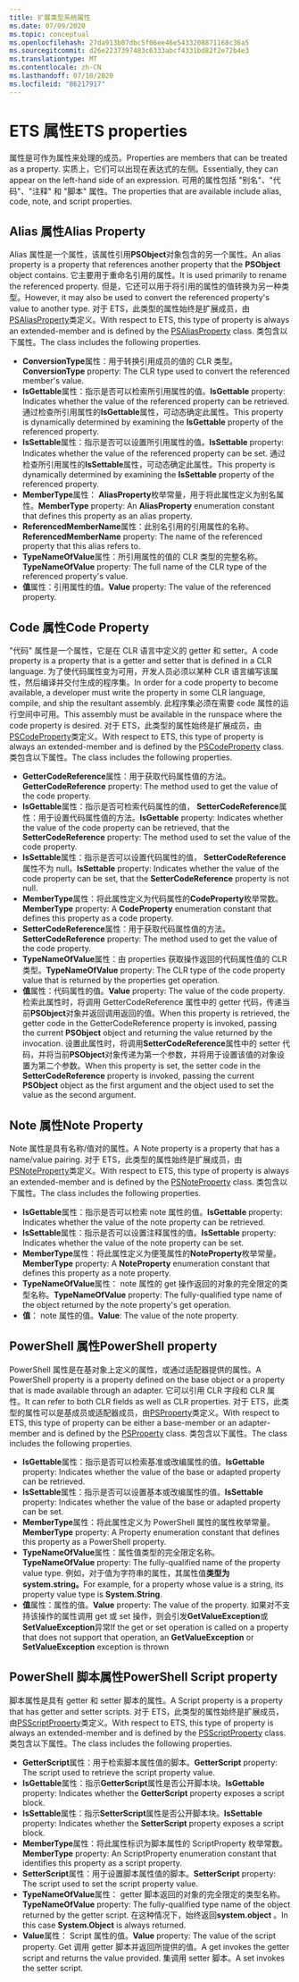 ```yaml
---
title: 扩展类型系统属性
ms.date: 07/09/2020
ms.topic: conceptual
ms.openlocfilehash: 27da913b07dbc5f06ee46e5433208871168c36a5
ms.sourcegitcommit: d26e2237397483c6333abcf4331bd82f2e72b4e3
ms.translationtype: MT
ms.contentlocale: zh-CN
ms.lasthandoff: 07/10/2020
ms.locfileid: "86217917"
---
```

# <a name="ets-properties"></a><span data-ttu-id="e2576-102">ETS 属性</span><span class="sxs-lookup"><span data-stu-id="e2576-102">ETS properties</span></span>

<span data-ttu-id="e2576-103">属性是可作为属性来处理的成员。</span><span class="sxs-lookup"><span data-stu-id="e2576-103">Properties are members that can be treated as a property.</span></span> <span data-ttu-id="e2576-104">实质上，它们可以出现在表达式的左侧。</span><span class="sxs-lookup"><span data-stu-id="e2576-104">Essentially, they can appear on the left-hand side of an expression.</span></span> <span data-ttu-id="e2576-105">可用的属性包括 "别名"、"代码"、"注释" 和 "脚本" 属性。</span><span class="sxs-lookup"><span data-stu-id="e2576-105">The properties that are available include alias, code, note, and script properties.</span></span>

## <a name="alias-property"></a><span data-ttu-id="e2576-106">Alias 属性</span><span class="sxs-lookup"><span data-stu-id="e2576-106">Alias Property</span></span>

<span data-ttu-id="e2576-107">Alias 属性是一个属性，该属性引用**PSObject**对象包含的另一个属性。</span><span class="sxs-lookup"><span data-stu-id="e2576-107">An alias property is a property that references another property that the **PSObject** object contains.</span></span> <span data-ttu-id="e2576-108">它主要用于重命名引用的属性。</span><span class="sxs-lookup"><span data-stu-id="e2576-108">It is used primarily to rename the referenced property.</span></span> <span data-ttu-id="e2576-109">但是，它还可以用于将引用的属性的值转换为另一种类型。</span><span class="sxs-lookup"><span data-stu-id="e2576-109">However, it may also be used to convert the referenced property's value to another type.</span></span> <span data-ttu-id="e2576-110">对于 ETS，此类型的属性始终是扩展成员，由[PSAliasProperty](/dotnet/api/system.management.automation.psaliasproperty)类定义。</span><span class="sxs-lookup"><span data-stu-id="e2576-110">With respect to ETS, this type of property is always an extended-member and is defined by the [PSAliasProperty](/dotnet/api/system.management.automation.psaliasproperty) class.</span></span> <span data-ttu-id="e2576-111">类包含以下属性。</span><span class="sxs-lookup"><span data-stu-id="e2576-111">The class includes the following properties.</span></span>

- <span data-ttu-id="e2576-112">**ConversionType**属性：用于转换引用成员的值的 CLR 类型。</span><span class="sxs-lookup"><span data-stu-id="e2576-112">**ConversionType** property: The CLR type used to convert the referenced member's value.</span></span>
- <span data-ttu-id="e2576-113">**IsGettable**属性：指示是否可以检索所引用属性的值。</span><span class="sxs-lookup"><span data-stu-id="e2576-113">**IsGettable** property: Indicates whether the value of the referenced property can be retrieved.</span></span>
  <span data-ttu-id="e2576-114">通过检查所引用属性的**IsGettable**属性，可动态确定此属性。</span><span class="sxs-lookup"><span data-stu-id="e2576-114">This property is dynamically determined by examining the **IsGettable** property of the referenced property.</span></span>
- <span data-ttu-id="e2576-115">**IsSettable**属性：指示是否可以设置所引用属性的值。</span><span class="sxs-lookup"><span data-stu-id="e2576-115">**IsSettable** property: Indicates whether the value of the referenced property can be set.</span></span> <span data-ttu-id="e2576-116">通过检查所引用属性的**IsSettable**属性，可动态确定此属性。</span><span class="sxs-lookup"><span data-stu-id="e2576-116">This property is dynamically determined by examining the **IsSettable** property of the referenced property.</span></span>
- <span data-ttu-id="e2576-117">**MemberType**属性： **AliasProperty**枚举常量，用于将此属性定义为别名属性。</span><span class="sxs-lookup"><span data-stu-id="e2576-117">**MemberType** property: An **AliasProperty** enumeration constant that defines this property as an alias property.</span></span>
- <span data-ttu-id="e2576-118">**ReferencedMemberName**属性：此别名引用的引用属性的名称。</span><span class="sxs-lookup"><span data-stu-id="e2576-118">**ReferencedMemberName** property: The name of the referenced property that this alias refers to.</span></span>
- <span data-ttu-id="e2576-119">**TypeNameOfValue**属性：所引用属性的值的 CLR 类型的完整名称。</span><span class="sxs-lookup"><span data-stu-id="e2576-119">**TypeNameOfValue** property: The full name of the CLR type of the referenced property's value.</span></span>
- <span data-ttu-id="e2576-120">**值**属性：引用属性的值。</span><span class="sxs-lookup"><span data-stu-id="e2576-120">**Value** property: The value of the referenced property.</span></span>

## <a name="code-property"></a><span data-ttu-id="e2576-121">Code 属性</span><span class="sxs-lookup"><span data-stu-id="e2576-121">Code Property</span></span>

<span data-ttu-id="e2576-122">"代码" 属性是一个属性，它是在 CLR 语言中定义的 getter 和 setter。</span><span class="sxs-lookup"><span data-stu-id="e2576-122">A code property is a property that is a getter and setter that is defined in a CLR language.</span></span> <span data-ttu-id="e2576-123">为了使代码属性变为可用，开发人员必须以某种 CLR 语言编写该属性，然后编译并交付生成的程序集。</span><span class="sxs-lookup"><span data-stu-id="e2576-123">In order for a code property to become available, a developer must write the property in some CLR language, compile, and ship the resultant assembly.</span></span> <span data-ttu-id="e2576-124">此程序集必须在需要 code 属性的运行空间中可用。</span><span class="sxs-lookup"><span data-stu-id="e2576-124">This assembly must be available in the runspace where the code property is desired.</span></span> <span data-ttu-id="e2576-125">对于 ETS，此类型的属性始终是扩展成员，由[PSCodeProperty](/dotnet/api/system.management.automation.pscodeproperty)类定义。</span><span class="sxs-lookup"><span data-stu-id="e2576-125">With respect to ETS, this type of property is always an extended-member and is defined by the [PSCodeProperty](/dotnet/api/system.management.automation.pscodeproperty) class.</span></span> <span data-ttu-id="e2576-126">类包含以下属性。</span><span class="sxs-lookup"><span data-stu-id="e2576-126">The class includes the following properties.</span></span>

- <span data-ttu-id="e2576-127">**GetterCodeReference**属性：用于获取代码属性值的方法。</span><span class="sxs-lookup"><span data-stu-id="e2576-127">**GetterCodeReference** property: The method used to get the value of the code property.</span></span>
- <span data-ttu-id="e2576-128">**IsGettable**属性：指示是否可检索代码属性的值， **SetterCodeReference**属性：用于设置代码属性值的方法。</span><span class="sxs-lookup"><span data-stu-id="e2576-128">**IsGettable** property: Indicates whether the value of the code property can be retrieved, that the **SetterCodeReference** property: The method used to set the value of the code property.</span></span>
- <span data-ttu-id="e2576-129">**IsSettable**属性：指示是否可以设置代码属性的值， **SetterCodeReference**属性不为 null。</span><span class="sxs-lookup"><span data-stu-id="e2576-129">**IsSettable** property: Indicates whether the value of the code property can be set, that the **SetterCodeReference** property is not null.</span></span>
- <span data-ttu-id="e2576-130">**MemberType**属性：将此属性定义为代码属性的**CodeProperty**枚举常数。</span><span class="sxs-lookup"><span data-stu-id="e2576-130">**MemberType** property: A **CodeProperty** enumeration constant that defines this property as a code property.</span></span>
- <span data-ttu-id="e2576-131">**SetterCodeReference**属性：用于获取代码属性值的方法。</span><span class="sxs-lookup"><span data-stu-id="e2576-131">**SetterCodeReference** property: The method used to get the value of the code property.</span></span>
- <span data-ttu-id="e2576-132">**TypeNameOfValue**属性：由 properties 获取操作返回的代码属性值的 CLR 类型。</span><span class="sxs-lookup"><span data-stu-id="e2576-132">**TypeNameOfValue** property: The CLR type of the code property value that is returned by the properties get operation.</span></span>
- <span data-ttu-id="e2576-133">**值**属性：代码属性的值。</span><span class="sxs-lookup"><span data-stu-id="e2576-133">**Value** property: The value of the code property.</span></span> <span data-ttu-id="e2576-134">检索此属性时，将调用 GetterCodeReference 属性中的 getter 代码，传递当前**PSObject**对象并返回调用返回的值。</span><span class="sxs-lookup"><span data-stu-id="e2576-134">When this property is retrieved, the getter code in the GetterCodeReference property is invoked, passing the current **PSObject** object and returning the value returned by the invocation.</span></span> <span data-ttu-id="e2576-135">设置此属性时，将调用**SetterCodeReference**属性中的 setter 代码，并将当前**PSObject**对象传递为第一个参数，并将用于设置该值的对象设置为第二个参数。</span><span class="sxs-lookup"><span data-stu-id="e2576-135">When this property is set, the setter code in the **SetterCodeReference** property is invoked, passing the current **PSObject** object as the first argument and the object used to set the value as the second argument.</span></span>

## <a name="note-property"></a><span data-ttu-id="e2576-136">Note 属性</span><span class="sxs-lookup"><span data-stu-id="e2576-136">Note Property</span></span>

<span data-ttu-id="e2576-137">Note 属性是具有名称/值对的属性。</span><span class="sxs-lookup"><span data-stu-id="e2576-137">A Note property is a property that has a name/value pairing.</span></span> <span data-ttu-id="e2576-138">对于 ETS，此类型的属性始终是扩展成员，由[PSNoteProperty](/dotnet/api/system.management.automation.psnoteproperty)类定义。</span><span class="sxs-lookup"><span data-stu-id="e2576-138">With respect to ETS, this type of property is always an extended-member and is defined by the [PSNoteProperty](/dotnet/api/system.management.automation.psnoteproperty) class.</span></span> <span data-ttu-id="e2576-139">类包含以下属性。</span><span class="sxs-lookup"><span data-stu-id="e2576-139">The class includes the following properties.</span></span>

- <span data-ttu-id="e2576-140">**IsGettable**属性：指示是否可以检索 note 属性的值。</span><span class="sxs-lookup"><span data-stu-id="e2576-140">**IsGettable** property: Indicates whether the value of the note property can be retrieved.</span></span>
- <span data-ttu-id="e2576-141">**IsSettable**属性：指示是否可以设置注释属性的值。</span><span class="sxs-lookup"><span data-stu-id="e2576-141">**IsSettable** property: Indicates whether the value of the note property can be set.</span></span>
- <span data-ttu-id="e2576-142">**MemberType**属性：将此属性定义为便笺属性的**NoteProperty**枚举常量。</span><span class="sxs-lookup"><span data-stu-id="e2576-142">**MemberType** property: A **NoteProperty** enumeration constant that defines this property as a note property.</span></span>
- <span data-ttu-id="e2576-143">**TypeNameOfValue**属性： note 属性的 get 操作返回的对象的完全限定的类型名称。</span><span class="sxs-lookup"><span data-stu-id="e2576-143">**TypeNameOfValue** property: The fully-qualified type name of the object returned by the note property's get operation.</span></span>
- <span data-ttu-id="e2576-144">**值**： note 属性的值。</span><span class="sxs-lookup"><span data-stu-id="e2576-144">**Value**: The value of the note property.</span></span>

## <a name="powershell-property"></a><span data-ttu-id="e2576-145">PowerShell 属性</span><span class="sxs-lookup"><span data-stu-id="e2576-145">PowerShell property</span></span>

<span data-ttu-id="e2576-146">PowerShell 属性是在基对象上定义的属性，或通过适配器提供的属性。</span><span class="sxs-lookup"><span data-stu-id="e2576-146">A PowerShell property is a property defined on the base object or a property that is made available through an adapter.</span></span> <span data-ttu-id="e2576-147">它可以引用 CLR 字段和 CLR 属性。</span><span class="sxs-lookup"><span data-stu-id="e2576-147">It can refer to both CLR fields as well as CLR properties.</span></span> <span data-ttu-id="e2576-148">对于 ETS，此类型的属性可以是基成员或适配器成员，由[PSProperty](/dotnet/api/system.management.automation.psproperty)类定义。</span><span class="sxs-lookup"><span data-stu-id="e2576-148">With respect to ETS, this type of property can be either a base-member or an adapter-member and is defined by the [PSProperty](/dotnet/api/system.management.automation.psproperty) class.</span></span> <span data-ttu-id="e2576-149">类包含以下属性。</span><span class="sxs-lookup"><span data-stu-id="e2576-149">The class includes the following properties.</span></span>

- <span data-ttu-id="e2576-150">**IsGettable**属性：指示是否可以检索基准或改编属性的值。</span><span class="sxs-lookup"><span data-stu-id="e2576-150">**IsGettable** property: Indicates whether the value of the base or adapted property can be retrieved.</span></span>
- <span data-ttu-id="e2576-151">**IsSettable**属性：指示是否可以设置基本或改编属性的值。</span><span class="sxs-lookup"><span data-stu-id="e2576-151">**IsSettable** property: Indicates whether the value of the base or adapted property can be set.</span></span>
- <span data-ttu-id="e2576-152">**MemberType**属性：将此属性定义为 PowerShell 属性的属性枚举常量。</span><span class="sxs-lookup"><span data-stu-id="e2576-152">**MemberType** property: A Property enumeration constant that defines this property as a PowerShell property.</span></span>
- <span data-ttu-id="e2576-153">**TypeNameOfValue**属性：属性值类型的完全限定名称。</span><span class="sxs-lookup"><span data-stu-id="e2576-153">**TypeNameOfValue** property: The fully-qualified name of the property value type.</span></span> <span data-ttu-id="e2576-154">例如，对于值为字符串的属性，其属性值**类型为 system.string。**</span><span class="sxs-lookup"><span data-stu-id="e2576-154">For example, for a property whose value is a string, its property value type is **System.String**.</span></span>
- <span data-ttu-id="e2576-155">**值**属性：属性的值。</span><span class="sxs-lookup"><span data-stu-id="e2576-155">**Value** property: The value of the property.</span></span> <span data-ttu-id="e2576-156">如果对不支持该操作的属性调用 get 或 set 操作，则会引发**GetValueException**或**SetValueException**异常</span><span class="sxs-lookup"><span data-stu-id="e2576-156">If the get or set operation is called on a property that does not support that operation, an **GetValueException** or **SetValueException** exception is thrown</span></span>

## <a name="powershell-script-property"></a><span data-ttu-id="e2576-157">PowerShell 脚本属性</span><span class="sxs-lookup"><span data-stu-id="e2576-157">PowerShell Script property</span></span>

<span data-ttu-id="e2576-158">脚本属性是具有 getter 和 setter 脚本的属性。</span><span class="sxs-lookup"><span data-stu-id="e2576-158">A Script property is a property that has getter and setter scripts.</span></span> <span data-ttu-id="e2576-159">对于 ETS，此类型的属性始终是扩展成员，由[PSScriptProperty](/dotnet/api/system.management.automation.psscriptproperty)类定义。</span><span class="sxs-lookup"><span data-stu-id="e2576-159">With respect to ETS, this type of property is always an extended-member and is defined by the [PSScriptProperty](/dotnet/api/system.management.automation.psscriptproperty) class.</span></span> <span data-ttu-id="e2576-160">类包含以下属性。</span><span class="sxs-lookup"><span data-stu-id="e2576-160">The class includes the following properties.</span></span>

- <span data-ttu-id="e2576-161">**GetterScript**属性：用于检索脚本属性值的脚本。</span><span class="sxs-lookup"><span data-stu-id="e2576-161">**GetterScript** property: The script used to retrieve the script property value.</span></span>
- <span data-ttu-id="e2576-162">**IsGettable**属性：指示**GetterScript**属性是否公开脚本块。</span><span class="sxs-lookup"><span data-stu-id="e2576-162">**IsGettable** property: Indicates whether the **GetterScript** property exposes a script block.</span></span>
- <span data-ttu-id="e2576-163">**IsSettable**属性：指示**SetterScript**属性是否公开脚本块。</span><span class="sxs-lookup"><span data-stu-id="e2576-163">**IsSettable** property: Indicates whether the **SetterScript** property exposes a script block.</span></span>
- <span data-ttu-id="e2576-164">**MemberType**属性：将此属性标识为脚本属性的 ScriptProperty 枚举常数。</span><span class="sxs-lookup"><span data-stu-id="e2576-164">**MemberType** property: An ScriptProperty enumeration constant that identifies this property as a script property.</span></span>
- <span data-ttu-id="e2576-165">**SetterScript**属性：用于设置脚本属性值的脚本。</span><span class="sxs-lookup"><span data-stu-id="e2576-165">**SetterScript** property: The script used to set the script property value.</span></span>
- <span data-ttu-id="e2576-166">**TypeNameOfValue**属性： getter 脚本返回的对象的完全限定的类型名称。</span><span class="sxs-lookup"><span data-stu-id="e2576-166">**TypeNameOfValue** property: The fully-qualified type name of the object returned by the getter script.</span></span> <span data-ttu-id="e2576-167">在这种情况下，始终返回**system.object** 。</span><span class="sxs-lookup"><span data-stu-id="e2576-167">In this case **System.Object** is always returned.</span></span>
- <span data-ttu-id="e2576-168">**Value**属性： Script 属性的值。</span><span class="sxs-lookup"><span data-stu-id="e2576-168">**Value** property: The value of the script property.</span></span> <span data-ttu-id="e2576-169">Get 调用 getter 脚本并返回所提供的值。</span><span class="sxs-lookup"><span data-stu-id="e2576-169">A get invokes the getter script and returns the value provided.</span></span> <span data-ttu-id="e2576-170">集调用 setter 脚本。</span><span class="sxs-lookup"><span data-stu-id="e2576-170">A set invokes the setter script.</span></span>
